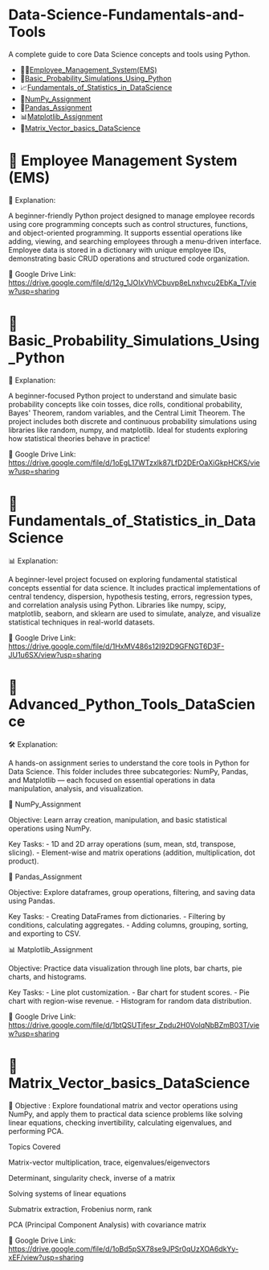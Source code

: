# Data-Science-Fundamentals-and-Tools
A complete guide to core Data Science concepts and tools using Python.
 - 👨‍💼[Employee_Management_System(EMS)](./Employee_Management_System(EMS))
 - 🎲[Basic_Probability_Simulations_Using_Python](./Basic_Probability_Simulations_Using_Python)
 - 📈[Fundamentals_of_Statistics_in_DataScience](./Fundamentals_of_Statistics_in_DataScience)
 - 🧮[NumPy_Assignment](./Advanced_Python_Tools_DataScience)
 - 🧾[Pandas_Assignment](./Advanced_Python_Tools_DataScience)
 - 📊[Matplotlib_Assignment](./Advanced_Python_Tools_DataScience)
 - 📐[Matrix_Vector_basics_DataScience](./Matrix_Vector_basics_DataScience)

# 📁 Employee Management System (EMS)  
 
📘 Explanation:

A beginner-friendly Python project designed to manage employee records using core programming concepts such as control structures, functions, and object-oriented programming. It supports essential operations like adding, viewing, and searching employees through a menu-driven interface. Employee data is stored in a dictionary with unique employee IDs, demonstrating basic CRUD operations and structured code organization.

📎 Google Drive Link: https://drive.google.com/file/d/12g_1JOIxVhVCbuvp8eLnxhvcu2EbKa_T/view?usp=sharing 




# 📁 Basic_Probability_Simulations_Using_Python

🎯 Explanation:

A beginner-focused Python project to understand and simulate basic probability concepts like coin tosses, dice rolls, conditional probability, Bayes' Theorem, random variables, and the Central Limit Theorem. The project includes both discrete and continuous probability simulations using libraries like random, numpy, and matplotlib. Ideal for students exploring how statistical theories behave in practice!

📎 Google Drive Link: https://drive.google.com/file/d/1oEgL17WTzxlk87LfD2DErOaXiGkpHCKS/view?usp=sharing



# 📁 Fundamentals_of_Statistics_in_DataScience

📊 Explanation:

A beginner-level project focused on exploring fundamental statistical concepts essential for data science. It includes practical implementations of central tendency, dispersion, hypothesis testing, errors, regression types, and correlation analysis using Python. Libraries like numpy, scipy, matplotlib, seaborn, and sklearn are used to simulate, analyze, and visualize statistical techniques in real-world datasets.

📎 Google Drive Link: https://drive.google.com/file/d/1HxMV486s12I92D9GFNGT6D3F-JU1u6SX/view?usp=sharing




# 📁 Advanced_Python_Tools_DataScience

🛠️ Explanation:

A hands-on assignment series to understand the core tools in Python for Data Science. This folder includes three subcategories: NumPy, Pandas, and Matplotlib — each focused on essential operations in data manipulation, analysis, and visualization.

🧮 NumPy_Assignment

   Objective:  Learn array creation, manipulation, and basic statistical operations using NumPy.
   
   Key Tasks:
               - 1D and 2D array operations (sum, mean, std, transpose, slicing).
               - Element-wise and matrix operations (addition, multiplication, dot product).
 

🧾 Pandas_Assignment

   Objective:   Explore dataframes, group operations, filtering, and saving data using Pandas.

   Key Tasks:
              - Creating DataFrames from dictionaries.
              - Filtering by conditions, calculating aggregates.
              - Adding columns, grouping, sorting, and exporting to CSV.


📊 Matplotlib_Assignment

   Objective:   Practice data visualization through line plots, bar charts, pie charts, and histograms.
 
   Key Tasks:
              - Line plot customization.
              - Bar chart for student scores.
              - Pie chart with region-wise revenue.
              - Histogram for random data distribution.

📎 Google Drive Link: https://drive.google.com/file/d/1btQSUTjfesr_Zpdu2H0VolqNbBZmB03T/view?usp=sharing



# 📁 Matrix_Vector_basics_DataScience


📐 Objective :
Explore foundational matrix and vector operations using NumPy, and apply them to practical data science problems like solving linear equations, checking invertibility, calculating eigenvalues, and performing PCA.

Topics Covered

Matrix-vector multiplication, trace, eigenvalues/eigenvectors

Determinant, singularity check, inverse of a matrix

Solving systems of linear equations

Submatrix extraction, Frobenius norm, rank

PCA (Principal Component Analysis) with covariance matrix

📎 Google Drive Link: https://drive.google.com/file/d/1oBd5pSX78se9JPSr0qUzXOA6dkYy-xEF/view?usp=sharing




